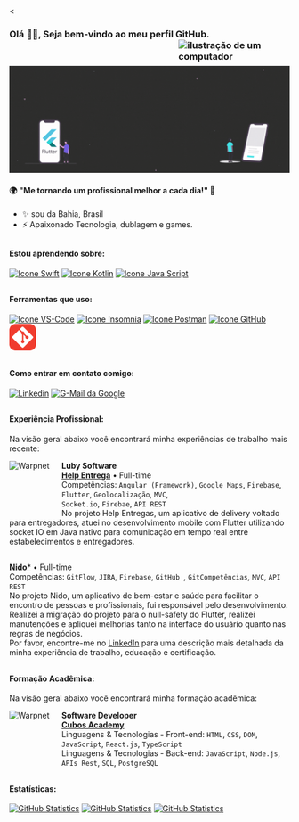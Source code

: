 <<link rel="stylesheet" href="https://cdn.jsdelivr.net/gh/devicons/devicon@v2.15.1/devicon.min.css">

### Olá 👨‍💻, Seja bem-vindo ao meu perfil GitHub. <img src="https://raw.githubusercontent.com/MicaelliMedeiros/micaellimedeiros/master/image/computer-illustration.png" alt="ilustração de um computador" min-width="200px" max-width="200px" width="200px" align="right">
<br/>

![gif](https://github.com/cledilsonwisp/imagens/blob/main/cledilson-readme-gif.gif)

#### 🌍 "Me tornando um profissional melhor a cada dia!" 🧠
- ✨ sou da Bahia, Brasil
- ⚡ Apaixonado Tecnologia, dublagem e games.

##

#### Estou aprendendo sobre:
[<img height="48px" width="48px" alt="Icone Swift" src="https://skillicons.dev/icons?i=swift"/>](https://www.swift.org/)
[<img height="48px" width="48px" alt="Icone Kotlin" src="https://skillicons.dev/icons?i=kotlin"/>](https://kotlinlang.org/)
[<img height="48px" width="48px" alt="Icone Java Script" src="https://skillicons.dev/icons?i=js"/>](https://developer.mozilla.org/pt-BR/docs/Web/JavaScript)

##

#### Ferramentas que uso:
[<img height="48px" width="48px" alt="Icone VS-Code" src="https://skillicons.dev/icons?i=vscode"/>](https://code.visualstudio.com)
[<img height="48px" width="48px" alt="Icone Insomnia" src="https://i.postimg.cc/MHch4m7T/insomnia.png"/>](https://insomnia.rest)
[<img height="48px" width="48px" alt="Icone Postman" src="https://i.postimg.cc/QNyBTNVk/postman.png"/>](https://www.postman.com)
[<img height="48px" width="48px" alt="Icone GitHub" src="https://skillicons.dev/icons?i=github"/>](https://github.com/)
[<img height="48px" width="48px" alt="Icone Git" src="https://raw.githubusercontent.com/tandpfun/skill-icons/main/icons/Git.svg"/>](https://git-scm.com)

##

#### Como entrar em contato comigo:
[<img alt="Linkedin" src="https://img.shields.io/badge/-linkedin-%230077B5?style=for-the-badge&logo=linkedin&logoColor=white"/>](https://www.linkedin.com/in/cledilson-programador/)
[<img alt="G-Mail da Google" src="https://img.shields.io/badge/mail-FFFFFF?style=for-the-badge&logo=google&logoColor=black"/>](mailto:cavbrcleg@gmail.com)

##

#### Experiência Profissional:
Na visão geral abaixo você encontrará minha experiências de trabalho mais recente:

[<img align="left" height="94px" width="94px" alt="Warpnet" src="https://postimg.cc/V0spr3ZW"/>](https://www.luby.com.br/)
**Luby Software** \
[**Help Entrega**](https://helpentregas.com.br/) • Full-time \
Competências: `Angular (Framework)`, `Google Maps`, `Firebase`, `Flutter`, `Geolocalização`, `MVC`, 
<br/> `Socket.io`, `Firebae`, `API REST`
<br/> No projeto Help Entregas, um aplicativo de delivery voltado para entregadores, atuei no desenvolvimento mobile com Flutter utilizando socket IO em Java nativo para comunicação em tempo real entre estabelecimentos e entregadores.

##

[**Nido***](https://helpentregas.com.br/) • Full-time \
Competências: `GitFlow`, `JIRA`, `Firebase`, `GitHub `, `GitCompetências`, `MVC`, `API REST` 
<br/> No projeto Nido, um aplicativo de bem-estar e saúde para facilitar o encontro de pessoas e profissionais, fui responsável pelo desenvolvimento. Realizei a migração do projeto para o null-safety do Flutter, realizei manutenções e apliquei melhorias tanto na interface do usuário quanto nas regras de negócios.
<br/>
Por favor, encontre-me no [LinkedIn](https://www.linkedin.com/in/cledilson-programador/) para uma descrição mais detalhada da minha experiência de trabalho, educação e certificação.

##

#### Formação Acadêmica:
Na visão geral abaixo você encontrará minha formação acadêmica:

[<img align="left" height="94px" width="94px" alt="Warpnet" src="https://i.postimg.cc/5t8v5X6F/Cubos-Academy.png"/>](https://cubos.academy/)
**Software Developer** \
[**Cubos Academy**](https://cubos.academy/) \
Linguagens & Tecnologias - Front-end: `HTML`, `CSS`, `DOM`, `JavaScript`, `React.js`, `TypeScript`
<br/>Linguagens & Tecnologias - Back-end: `JavaScript`, `Node.js`, `APIs Rest`, `SQL`, `PostgreSQL`

##

#### Estatísticas:
[<img height="180px" alt="GitHub Statistics" src="https://github-readme-stats.vercel.app/api/top-langs/?username=cledilsonwisp&layout=compact&langs_count=7&theme=radical"/>](https://github.com/)
[<img height="180px" alt="GitHub Statistics" src="https://github-readme-stats.vercel.app/api/?username=cledilsonwisp&show_icons=true&include_all_commits=true&theme=radical"/>](https://github.com/)
[<img height="153px" alt="GitHub Statistics" src="http://github-readme-streak-stats.herokuapp.com/?user=cledilsonwisp&amp;theme=radical"/>](https://github.com/)
